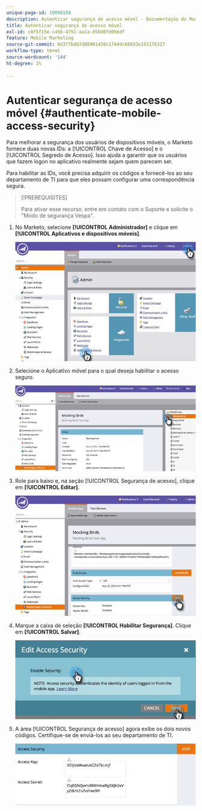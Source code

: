 ```yaml
---
unique-page-id: 10096158
description: Autenticar segurança de acesso móvel - Documentação do Marketo - Documentação do produto
title: Autenticar segurança de acesso móvel
exl-id: c8f5f15e-c45b-4751-aa1a-d58d0fd056df
feature: Mobile Marketing
source-git-commit: 0d37fbdb7d08901458c1744dc68893e155176327
workflow-type: tm+mt
source-wordcount: '144'
ht-degree: 1%

---
```


# Autenticar segurança de acesso móvel {#authenticate-mobile-access-security}

Para melhorar a segurança dos usuários de dispositivos móveis, o Marketo fornece duas novas IDs: a [!UICONTROL Chave de Acesso] e o [!UICONTROL Segredo de Acesso]. Isso ajuda a garantir que os usuários que fazem logon no aplicativo realmente sejam quem parecem ser.

Para habilitar as IDs, você precisa adquirir os códigos e fornecê-los ao seu departamento de TI para que eles possam configurar uma correspondência segura.

>[!PREREQUISITES]
>
>Para ativar esse recurso, entre em contato com o Suporte e solicite o &quot;Modo de segurança Vespa&quot;.

1. No Marketo, selecione **[!UICONTROL Administrador]** e clique em **[!UICONTROL Aplicativos e dispositivos móveis]**.

   ![](assets/image2015-12-1-14-3a36-3a30.png)

1. Selecione o Aplicativo móvel para o qual deseja habilitar o acesso seguro.

   ![](assets/image2015-12-2-10-3a18-3a6.png)

1. Role para baixo e, na seção [!UICONTROL Segurança de acesso], clique em **[!UICONTROL Editar]**.

   ![](assets/image2015-12-1-14-3a41-3a37.png)

1. Marque a caixa de seleção **[!UICONTROL Habilitar Segurança]**. Clique em **[!UICONTROL Salvar]**.

   ![](assets/image2015-12-1-14-3a54-3a0.png)

1. A área [!UICONTROL Segurança de acesso] agora exibe os dois novos códigos. Certifique-se de enviá-los ao seu departamento de TI.

   ![](assets/image2015-12-1-14-3a57-3a34.png)

